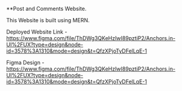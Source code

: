 **Post and Comments Website.

This Website is built using MERN.

Deployed Website Link - https://www.figma.com/file/ThDWg3QKeHzIwI89pztiP2/Anchors.in-UI%2FUX?type=design&node-id=3578%3A1310&mode=design&t=QfzXPjoTyDFelLqE-1

Figma Design - https://www.figma.com/file/ThDWg3QKeHzIwI89pztiP2/Anchors.in-UI%2FUX?type=design&node-id=3578%3A1310&mode=design&t=QfzXPjoTyDFelLqE-1
